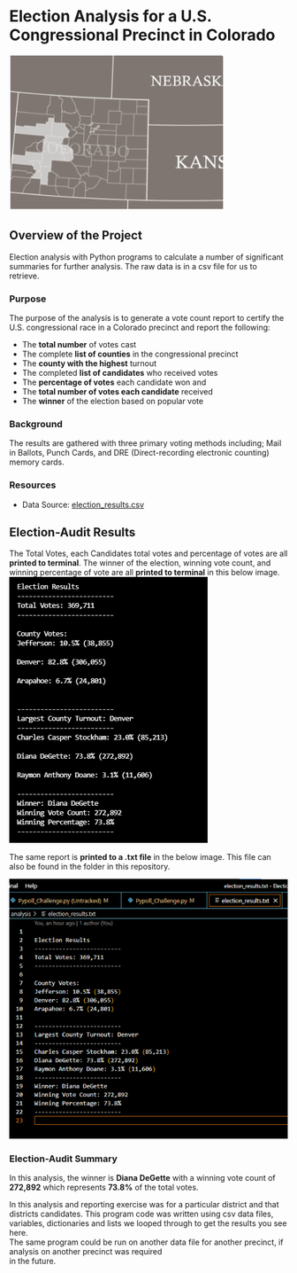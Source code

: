 # Election Analysis for a U.S. Congressional Precinct in Colorado
 
   ![Chart](https://github.com/mjrotter4445/Election_Analysis/blob/main/Resources/Screenshot%202021-06-27%20161240.png)

## Overview of the Project
Election analysis with Python programs to calculate a number of significant summaries for further analysis.  The raw data is in a csv file for us to retrieve.    

### Purpose 
The purpose of the analysis is to generate a vote count report to certify the U.S. congressional race in a Colorado precinct and report the following: 
-	The **total number** of votes cast 
-	The complete **list of counties** in the congressional precinct
-	The **county with the highest** turnout
-	The completed **list of candidates** who received votes
-	The **percentage of votes** each candidate won and 
-	The **total number of votes each candidate** received
-	The **winner** of the election based on popular vote 

### Background
The results are gathered with three primary voting methods including; Mail in Ballots, Punch Cards, 
and DRE (Direct-recording electronic counting) memory cards.  

### Resources
- Data Source: [election_results.csv](Resources/election_results.csv)	

## Election-Audit Results 
The Total Votes, each Candidates total votes and percentage of votes are all **printed to terminal**. 
The winner of the election, winning vote count, and winning percentage of vote are all **printed to terminal** in this below image.  
![Chart](https://github.com/mjrotter4445/Election_Analysis/blob/main/Resources/candidates%20results1.png)

The same report is **printed to a .txt file** in the below image.  This file can also be found in the     folder in this repository.  

![Chart](https://github.com/mjrotter4445/Election_Analysis/blob/main/Resources/results%20in%20a%20text%20file.png)

### Election-Audit Summary
In this analysis, the winner is **Diana DeGette** with a winning vote count of **272,892** which represents **73.8%** 
of the total votes.  

In this analysis and reporting exercise was for a particular district and that districts candidates.  This program code 
was written using csv data files, variables, dictionaries and lists we looped through to get the results you see here.   
The same program could be run on another data file for another precinct, if analysis on another precinct was required    
in the future.   

